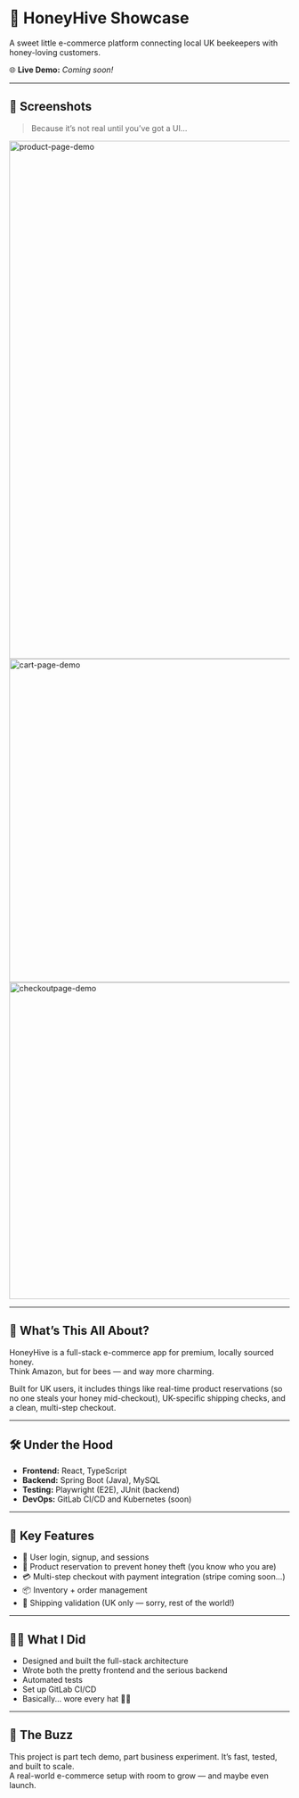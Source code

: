 # 🍯 HoneyHive Showcase  
A sweet little e-commerce platform connecting local UK beekeepers with honey-loving customers.

🌐 **Live Demo:** _Coming soon!_

---

## 📸 Screenshots

> Because it’s not real until you’ve got a UI...
 
<img width="929" alt="product-page-demo" src="https://github.com/user-attachments/assets/ab1eb564-28be-4482-8701-ccd5034f316e" />
<img width="580" alt="cart-page-demo" src="https://github.com/user-attachments/assets/0865936c-b25c-4704-b6fa-2c12ab744a12" />
<img width="568" alt="checkoutpage-demo" src="https://github.com/user-attachments/assets/b092b056-2799-4d00-81d5-7a631a93e3af" />



---

## 📝 What’s This All About?

HoneyHive is a full-stack e-commerce app for premium, locally sourced honey.  
Think Amazon, but for bees — and way more charming.

Built for UK users, it includes things like real-time product reservations (so no one steals your honey mid-checkout), UK-specific shipping checks, and a clean, multi-step checkout.

---

## 🛠 Under the Hood

- **Frontend:** React, TypeScript  
- **Backend:** Spring Boot (Java), MySQL  
- **Testing:** Playwright (E2E), JUnit (backend)  
- **DevOps:** GitLab CI/CD and Kubernetes (soon)

---

## 🚀 Key Features

- 🔐 User login, signup, and sessions
- 🐝 Product reservation to prevent honey theft (you know who you are)
- 💳 Multi-step checkout with payment integration (stripe coming soon...)
- 📦 Inventory + order management
- 📮 Shipping validation (UK only — sorry, rest of the world!)

---

## 👨‍💻 What I Did

- Designed and built the full-stack architecture
- Wrote both the pretty frontend and the serious backend
- Automated tests
- Set up GitLab CI/CD
- Basically... wore every hat 🧢🐝

---

## 🐝 The Buzz

This project is part tech demo, part business experiment. It’s fast, tested, and built to scale.  
A real-world e-commerce setup with room to grow — and maybe even launch.


